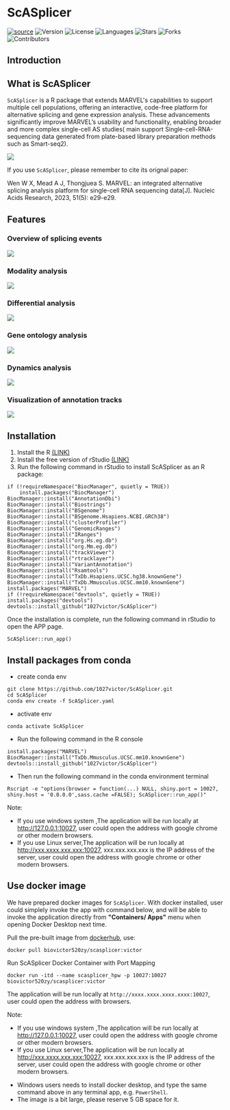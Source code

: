 # ScASplicer
[![source](https://img.shields.io/badge/Source_code-support-blue.svg)](https://github.com//1027victor/ScSpliceShiner/tree/main/R)
![Version](https://img.shields.io/badge/version-1.1.0-blue.svg)
![License](https://img.shields.io/github/license/1027victor/ScSpliceShiner.svg)
![Languages](https://img.shields.io/github/languages/top/1027victor/ScSpliceShiner.svg)
![Stars](https://img.shields.io/github/stars/1027victor/ScSpliceShiner.svg)
![Forks](https://img.shields.io/github/forks/1027victor/ScSpliceShiner.svg)
![Contributors](https://img.shields.io/github/contributors/1027victor/ScSpliceShiner.svg)

## Introduction
## What is ScASplicer
`ScASplicer` is a  R package that extends MARVEL's capabilities to support multiple cell populations, offering an interactive, code-free platform for alternative splicing and gene expression analysis. These advancements significantly improve MARVEL’s usability and functionality, enabling broader and more complex single-cell AS studies( main support Single-cell-RNA-sequencing data generated from plate-based library preparation methods such as Smart-seq2).

![](/inst/app/www/pipeline.jpg)

If you use `ScASplicer`, please remember to cite its orignal paper:

Wen W X, Mead A J, Thongjuea S. MARVEL: an integrated alternative splicing analysis platform for single-cell RNA sequencing data[J]. Nucleic Acids Research, 2023, 51(5): e29-e29.

## Features

### Overview of splicing events

![](/inst/app/www/overview_of_splicing_events.jpg)

### Modality analysis

![](/inst/app/www/Modality_analysis.jpg)

### Differential analysis

![](/inst/app/www/Differential_analysis.jpg)

### Gene ontology analysis

![](/inst/app/www/Gene_ontology_analysis.jpg)


### Dynamics analysis

![](/inst/app/www/Dynamics_analysis.jpg)

### Visualization of annotation tracks
![](/inst/app/www/visualization_of_annotation_tracks.jpeg)

## Installation
1. Install the R [(LINK)](https://cran.r-project.org/)
2. Install the free version of rStudio [(LINK)](https://www.rstudio.com/products/rstudio/download/)
3. Run the following command in rStudio to install ScASplicer as an R package:
```{r,eval=FALSE}
if (!requireNamespace("BiocManager", quietly = TRUE))
    install.packages("BiocManager")
BiocManager::install("AnnotationDbi")
BiocManager::install("Biostrings")
BiocManager::install("BSgenome")
BiocManager::install("BSgenome.Hsapiens.NCBI.GRCh38")
BiocManager::install("clusterProfiler")
BiocManager::install("GenomicRanges")
BiocManager::install("IRanges")
BiocManager::install("org.Hs.eg.db")
BiocManager::install("org.Mm.eg.db")
BiocManager::install("trackViewer")
BiocManager::install("rtracklayer")
BiocManager::install("VariantAnnotation")
BiocManager::install("Rsamtools")
BiocManager::install("TxDb.Hsapiens.UCSC.hg38.knownGene")
BiocManager::install("TxDb.Mmusculus.UCSC.mm10.knownGene")
install.packages("MARVEL")
if (!requireNamespace("devtools", quietly = TRUE)) install.packages("devtools")
devtools::install_github("1027victor/ScASplicer")
```
Once the installation is complete, run the following command in rStudio to open the APP page.
```
ScASplicer::run_app()
```
## Install packages from conda
+ create conda env 
```
git clone https://github.com/1027victor/ScASplicer.git
cd ScASplicer
conda env create -f ScASplicer.yaml
```
+ activate env
```
conda activate ScASplicer
```
+ Run the following command in the R console
```
install.packages("MARVEL")
BiocManager::install("TxDb.Mmusculus.UCSC.mm10.knownGene")
devtools::install_github("1027victor/ScASplicer")
```
+ Then run the following command in the conda environment terminal
```
Rscript -e "options(browser = function(...) NULL, shiny.port = 10027, shiny.host = '0.0.0.0',sass.cache =FALSE); ScASplicer::run_app()"
```

Note:
+ If you use windows system ,The application will be run locally at http://127.0.0.1:10027, user could open the address with google chrome or other modern browsers.
+ If you use  Linux server,The application will be run locally at http://xxx.xxxx.xxx.xxx:10027, xxx.xxx.xxx.xxx is the IP address of the server, user could open the address with google chrome or other modern browsers.
## Use docker image

We have prepared docker images for `ScASplicer`. With docker installed, user could simplely invoke
the app with command below, and will be able to invoke the application directly from 
**"Containers/ Apps"** menu when opening Docker Desktop next time.

Pull the pre-built image from [dockerhub](https://hub.docker.com/), use:
```
docker pull biovictor520zy/scasplicer:victor
```
Run ScASplicer Docker Container with Port Mapping
```
docker run -itd --name scasplicer_hpw -p 10027:10027 biovictor520zy/scasplicer:victor
```
The application will be run locally at `http://xxxx.xxxx.xxxx.xxxx:10027`, user could open
the address with browsers.

Note:
+ If you use windows system ,The application will be run locally at http://127.0.0.1:10027, user could open the address with google chrome or other modern browsers.
+ If you use  Linux server,The application will be run locally at http://xxx.xxxx.xxx.xxx:10027, xxx.xxx.xxx.xxx is the IP address of the server, user could open the address with google chrome or other modern browsers.
- Windows users needs to install docker desktop, and type the same command
above in any terminal app, e.g. `PowerShell`.
- The image is a bit large, please reserve 5 GB space for it.  

